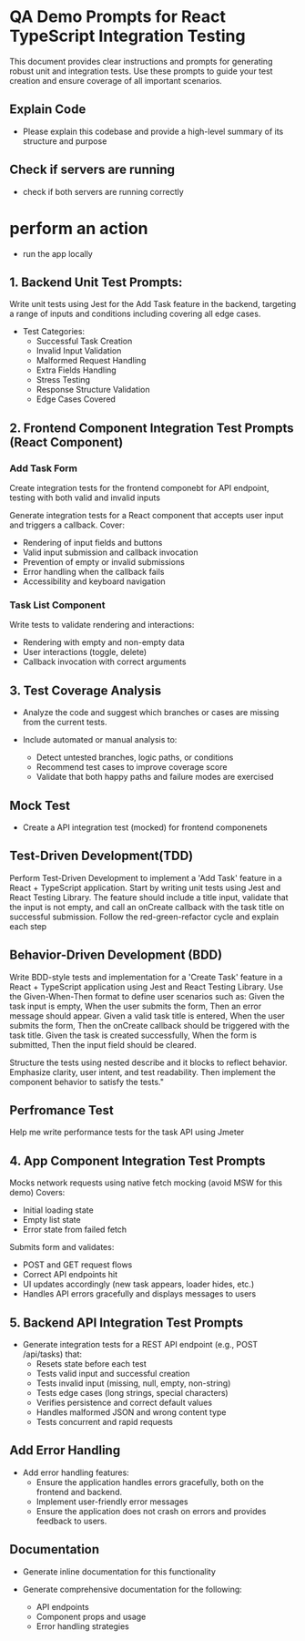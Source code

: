 # QA Demo Prompts for React TypeScript Integration Testing

This document provides clear instructions and prompts for generating robust unit and integration tests. Use these prompts to guide your test creation and ensure coverage of all important scenarios.

## Explain Code
- Please explain this codebase and provide a high-level summary of its structure and purpose

## Check if servers are running
- check if both servers are running correctly

# perform an action
- run the app locally 

## 1. Backend Unit Test Prompts: 

Write unit tests using Jest for the Add Task feature in the backend, targeting a range of inputs and conditions including covering all edge cases.

- Test Categories:
  - Successful Task Creation 
  - Invalid Input Validation
  - Malformed Request Handling
  - Extra Fields Handling 
  - Stress Testing
  - Response Structure Validation
  - Edge Cases Covered

## 2. Frontend Component Integration Test Prompts (React Component)

### Add Task Form
Create integration tests for the frontend componebt for API endpoint, testing with both valid and invalid inputs

Generate integration tests for a React component that accepts user input and triggers a callback. Cover:
  - Rendering of input fields and buttons
  - Valid input submission and callback invocation
  - Prevention of empty or invalid submissions
  - Error handling when the callback fails
  - Accessibility and keyboard navigation

### Task List Component
Write tests to validate rendering and interactions:

  - Rendering with empty and non-empty data
  - User interactions (toggle, delete)
  - Callback invocation with correct arguments

## 3. Test Coverage Analysis
- Analyze the code and suggest which branches or cases are missing from the current tests.

- Include automated or manual analysis to:

  - Detect untested branches, logic paths, or conditions
  - Recommend test cases to improve coverage score
  - Validate that both happy paths and failure modes are exercised
 
## Mock Test 
- Create a API integration test (mocked) for frontend componenets

## Test-Driven Development(TDD)
Perform Test-Driven Development to implement a 'Add Task' feature in a React + TypeScript application. Start by writing unit tests using Jest and React Testing Library. The feature should include a title input, validate that the input is not empty, and call an onCreate callback with the task title on successful submission. Follow the red-green-refactor cycle and explain each step

## Behavior-Driven Development (BDD)
Write BDD-style tests and implementation for a 'Create Task' feature in a React + TypeScript application using Jest and React Testing Library. Use the Given-When-Then format to define user scenarios such as:
Given the task input is empty, When the user submits the form, Then an error message should appear.
Given a valid task title is entered, When the user submits the form, Then the onCreate callback should be triggered with the task title.
Given the task is created successfully, When the form is submitted, Then the input field should be cleared.

Structure the tests using nested describe and it blocks to reflect behavior. Emphasize clarity, user intent, and test readability. Then implement the component behavior to satisfy the tests."

## Perfromance Test
Help me write performance tests for the task API using Jmeter

## 4. App Component Integration Test Prompts

Mocks network requests using native fetch mocking (avoid MSW for this demo)
Covers:
 - Initial loading state
 - Empty list state
 - Error state from failed fetch
 
Submits form and validates:
 - POST and GET request flows
 - Correct API endpoints hit
 - UI updates accordingly (new task appears, loader hides, etc.)
 - Handles API errors gracefully and displays messages to users

## 5. Backend API Integration Test Prompts

- Generate integration tests for a REST API endpoint (e.g., POST /api/tasks) that:
  - Resets state before each test
  - Tests valid input and successful creation
  - Tests invalid input (missing, null, empty, non-string)
  - Tests edge cases (long strings, special characters)
  - Verifies persistence and correct default values
  - Handles malformed JSON and wrong content type
  - Tests concurrent and rapid requests

## Add Error Handling 

- Add error handling features:
    - Ensure the application handles errors gracefully, both on the frontend and backend.
    - Implement user-friendly error messages
    - Ensure the application does not crash on errors and provides feedback to users.

## Documentation
- Generate inline documentation for this functionality

- Generate comprehensive documentation for the following:
    - API endpoints
    - Component props and usage
    - Error handling strategies 
